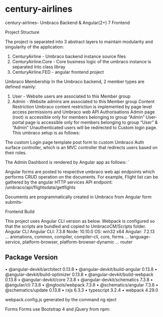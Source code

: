 # century-airlines
century-airlines-  Umbraco Backend &amp; Angular(2+) 7 Frontend

Project Structure

The project is separated into 3 abstract layers to maintain modularity and singularity of the application:
1.	CenturyAirline		- Umbraco backend instance source files
2.	CenturyAirline.Core	- Core business logic of the umbraco instance is separated into class              libray
3.	CenturyAirline.FED	- angular frontend project

Umbraco Membership
In the Umbraco backend, 2 member types are defined mainly:
1.	User		- Website users are associated to this Member group
2.	Admin		- Website admins are associated to this Member group
Content Restriction
Umbraco content restriction is implemented by page level access permissions and Umbraco web API Authorisations
Admin page (root) is accessible only for members belonging to group “Admin”
User-portal page is accessible only for members belonging to group “User” & “Admin”
Unauthenticated users will be redirected to Custom login page. This umbraco setup is as follows:
 
 

The custom Login page template post form to custom Umbraco Auth surface controller, which is an MVC controller that redirects users based on their roles.

The Admin Dashbord is rendered by Angular app as follows:
` 



 

Angular forms are posted to respective umbraco web api endpoints which performs CRUD operation on the documents. For example, Flight list can be gathered by the angular HTTP services API endpoint:
/umbraco/api/flightsdata/getflights

Documents are programmatically created in Umbraco from Angular form submits-
 

Frontend Build

This project uses Angular CLI version as below. Webpack is configured so that the scripts are bundled and copied to UmbracoCM/Scripts folder.
Angular CLI 
Angular CLI: 7.3.8
Node: 10.10.0
OS: win32 x64
Angular: 7.2.13
... animations, common, compiler, compiler-cli, core, forms
... language-service, platform-browser, platform-browser-dynamic
... router

Package                           					Version
---------------------------------------------------------------------------------------
•	@angular-devkit/architect         			0.13.8
•	@angular-devkit/build-angular     		0.13.8
•	@angular-devkit/build-optimizer   		0.13.8
•	@angular-devkit/build-webpack     		0.13.8
•	@angular-devkit/core             			7.3.8
•	@angular-devkit/schematics       		7.3.8
•	@angular/cli                      			7.3.8
•	@ngtools/webpack                  			7.3.8
•	@schematics/angular               			7.3.8
•	@schematics/update                			0.13.8
•	rxjs                              				6.3.3
•	typescript                        				3.2.4
•	webpack                           				4.29.0

webpack.config.js generated by the command 
ng eject


Forms
Forms use
Bootstrap 4 and jQuery from npm:

